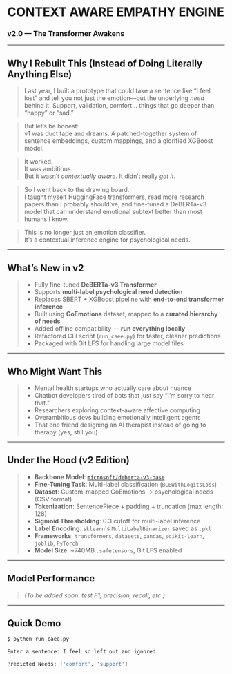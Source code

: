 # CONTEXT AWARE EMPATHY ENGINE  
### v2.0 — The Transformer Awakens

---

## Why I Rebuilt This (Instead of Doing Literally Anything Else)

> Last year, I built a prototype that could take a sentence like “I feel lost” and tell you not just the emotion—but the underlying *need* behind it. Support, validation, comfort... things that go deeper than “happy” or “sad.”

> But let’s be honest:  
> v1 was duct tape and dreams. A patched-together system of sentence embeddings, custom mappings, and a glorified XGBoost model.

> It worked.  
> It was ambitious.  
> But it wasn’t *contextually aware*. It didn’t really *get it*.

> So I went back to the drawing board.  
> I taught myself HuggingFace transformers, read more research papers than I probably should’ve, and fine-tuned a DeBERTa-v3 model that can understand emotional subtext better than most humans I know.

> This is no longer just an emotion classifier.  
> It’s a contextual inference engine for psychological needs.

---

## What’s New in v2

> - Fully fine-tuned **DeBERTa-v3 Transformer**  
> - Supports **multi-label psychological need detection**  
> - Replaces SBERT + XGBoost pipeline with **end-to-end transformer inference**  
> - Built using **GoEmotions** dataset, mapped to a **curated hierarchy of needs**  
> - Added offline compatibility — **run everything locally**  
> - Refactored CLI script (`run_caee.py`) for faster, cleaner predictions  
> - Packaged with Git LFS for handling large model files  

---

## Who Might Want This

> - Mental health startups who actually care about nuance  
> - Chatbot developers tired of bots that just say “I’m sorry to hear that.”  
> - Researchers exploring context-aware affective computing  
> - Overambitious devs building emotionally intelligent agents  
> - That one friend designing an AI therapist instead of going to therapy (yes, still you)

---

## Under the Hood (v2 Edition)

> - **Backbone Model**: [`microsoft/deberta-v3-base`](https://huggingface.co/microsoft/deberta-v3-base)  
> - **Fine-Tuning Task**: Multi-label classification (`BCEWithLogitsLoss`)  
> - **Dataset**: Custom-mapped GoEmotions → psychological needs (CSV format)  
> - **Tokenization**: SentencePiece + padding + truncation (max length: 128)  
> - **Sigmoid Thresholding**: 0.3 cutoff for multi-label inference  
> - **Label Encoding**: `sklearn`'s `MultiLabelBinarizer` saved as `.pkl`  
> - **Frameworks**: `transformers`, `datasets`, `pandas`, `scikit-learn`, `joblib`, `PyTorch`  
> - **Model Size**: ~740MB `.safetensors`, Git LFS enabled  

---

## Model Performance

> _(To be added soon: test F1, precision, recall, etc.)_

---

## Quick Demo

```bash
$ python run_caee.py

Enter a sentence: I feel so left out and ignored.

Predicted Needs: ['comfort', 'support']
